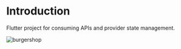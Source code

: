 # Introduction 
Flutter project for consuming APIs and provider state management.

![burgershop](https://user-images.githubusercontent.com/60902022/194370290-a659f457-7583-4589-b395-b23e1b12d64b.gif)
